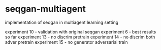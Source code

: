 # seqgan-multiagent
implementation of seqgan in multiagent learning setting

experiment 10 - validation with original seqgan
experiment 6 - best results so far
experiment 13 - no discrim pretrain
experiment 14 - no discrim both adver pretrain
experiment 15 - no generator adversarial train